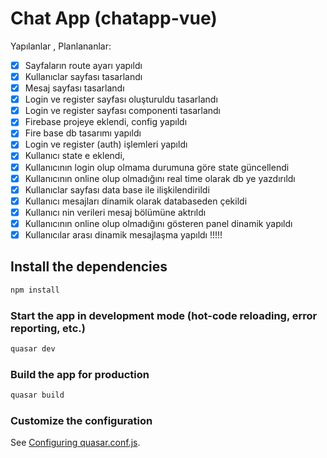 # Chat App (chatapp-vue)

Yapılanlar , Planlananlar:

- [x] Sayfaların route ayarı yapıldı
- [x] Kullanıclar sayfası tasarlandı
- [x] Mesaj sayfası tasarlandı
- [x] Login ve register sayfası oluşturuldu tasarlandı
- [x] Login ve register sayfası componenti tasarlandı
- [x] Firebase projeye eklendi, config yapıldı
- [x] Fire base db tasarımı yapıldı
- [x] Login ve register (auth) işlemleri yapıldı
- [x] Kullanıcı state e eklendi,
- [x] Kullanıcının login olup olmama durumuna göre state güncellendi
- [x] Kullanıcının online olup olmadığını real time olarak db ye yazdırıldı
- [x] Kullanıclar sayfası data base ile ilişkilendirildi
- [x] Kullanıcı mesajları dinamik olarak databaseden çekildi
- [x] Kullanıcı nin verileri mesaj bölümüne aktrıldı
- [x] Kullanıcının online olup olmadığını gösteren panel dinamik yapıldı
- [x] Kullanıcılar arası dinamik mesajlaşma yapıldı !!!!!

## Install the dependencies

```bash
npm install
```

### Start the app in development mode (hot-code reloading, error reporting, etc.)

```bash
quasar dev
```

### Build the app for production

```bash
quasar build
```

### Customize the configuration

See [Configuring quasar.conf.js](https://v2.quasar.dev/quasar-cli/quasar-conf-js).
